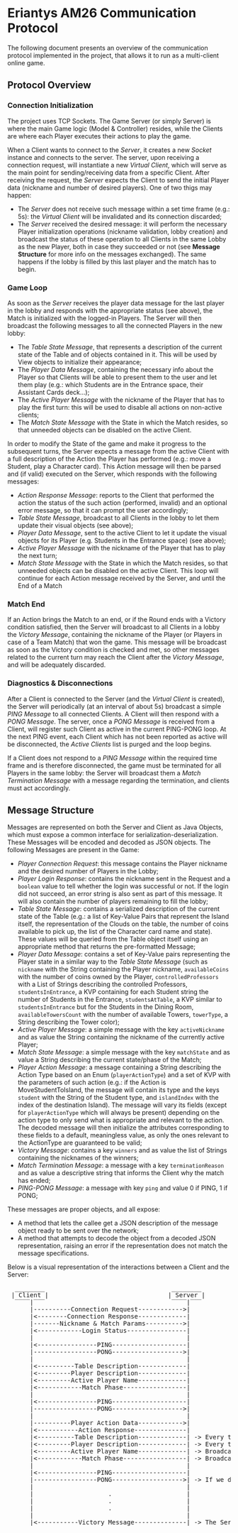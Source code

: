 # Eriantys AM26 Communication Protocol

The following document presents an overview of the communication protocol implemented in the project, that allows it to run as a multi-client online game.

## Protocol Overview
### Connection Initialization
The project uses TCP Sockets. The Game Server (or simply Server) is where the main Game logic (Model & Controller) resides, while the Clients are where each Player executes their actions to play the game.

When a Client wants to connect to the *Server*, it creates a new *Socket* instance and connects to the server. The server, upon receiving a connection request, will instantiate a new *Virtual Client*, which will serve as the main point for sending/receiving data from a specific Client.
After receiving the request, the *Server* expects the Client to send the initial Player data (nickname and number of desired players). One of two thigs may happen:
- The *Server* does not receive such message within a set time frame (e.g.: 5s): the *Virtual Client* will be invalidated and its connection discarded;
- The *Server* received the desired message: it will perform the necessary Player initialization operations (nickname validation, lobby creation) and broadcast the status of these operation to all Clients in the same Lobby as the new Player, both in case they succeeded or not (see **Message Structure** for more info on the messages exchanged). The same happens if the lobby is filled by this last player and the match has to begin.

### Game Loop
As soon as the *Server* receives the player data message for the last player in the lobby and responds with the appropriate status (see above), the Match is initialized with the logged-in Players.
The Server will then broadcast the following messages to all the connected Players in the new lobby:
- The *Table State Message*, that represents a description of the current state of the Table and of objects contained in it. This will be used by View objects to initialize their appearance;
- The *Player Data Message*, containing the necessary info about the Player so that Clients will be able to present them to the user and let them play (e.g.: which Students are in the Entrance space, their Assistant Cards deck...);
- The *Active Player Message* with the nickname of the Player that has to play the first turn: this will be used to disable all actions on non-active clients;
- The *Match State Message* with the State in which the Match resides, so that unneeded objects can be disabled on the active Client.

In order to modify the State of the game and make it progress to the subsequent turns, the Server expects a message from the active Client with a full description of the Action the Player has performed (e.g.: move a Student, play a Character card). This Action message will then be parsed and (if valid) executed on the Server, which responds with the following messages:
- *Action Response Message*: reports to the Client that performed the action the status of the such action (performed, invalid) and an optional error message, so that it can prompt the user accordingly;
- *Table State Message*, broadcast to all Clients in the lobby to let them update their visual objects (see above);
- *Player Data Message*, sent to the active Client to let it update the visual objects for its Player (e.g. Students in the Entrance space) (see above);
- *Active Player Message* with the nickname of the Player that has to play the next turn;
- *Match State Message* with the State in which the Match resides, so that unneeded objects can be disabled on the active Client.
This loop will continue for each Action message received by the Server, and until the End of a Match

### Match End
If an Action brings the Match to an end, or if the Round ends with a Victory condition satisfied, then the Server will broadcast to all Clients in a lobby the *Victory Message*, containing the nickname of the Player (or Players in case of a Team Match) that won the game. This message will be broadcast as soon as the Victory condition is checked and met, so other messages related to the current turn may reach the Client after the *Victory Message*, and will be adequately discarded.

### Diagnostics & Disconnections
After a Client is connected to the Server (and the *Virtual Client* is created), the Server will periodically (at an interval of about 5s) broadcast a simple *PING Message* to all connected Clients. A Client will then respond with a *PONG Message*. The server, once a *PONG Message* is received from a Client, will register such Client as active in the current PING-PONG loop. At the next PING event, each Client which has not been reported as active will be disconnected, the *Active Clients* list is purged and the loop begins.

If a Client does not respond to a *PING Message* within the required time frame and is therefore disconnected, the game must be terminated for all Players in the same lobby: the Server will broadcast them a *Match Termination Message* with a message regarding the termination, and clients must act accordingly.

## Message Structure
Messages are represented on both the Server and Client as Java Objects, which must expose a common interface for serialization-deserialization. These Messages will be encoded and decoded as JSON objects.
The following Messages are present in the Game:
- *Player Connection Request*: this message contains the Player nickname and the desired number of Players in the Lobby;
- *Player Login Response*: contains the nickname sent in the Request and a `boolean` value to tell whether the login was successful or not. If the login did not succeed, an error string is also sent as part of this message. It will also contain the number of players remaining to fill the lobby;
- *Table State Message*: contains a serialized description of the current state of the Table (e.g.: a list of Key-Value Pairs that represent the Island itself, the representation of the Clouds on the table, the number of coins available to pick up, the list of the Character card name and state). These values will be queried from the Table object itself using an appropriate method that returns the pre-formatted Message;
- *Player Data Message*: contains a set of Key-Value pairs representing the Player state in a similar way to the *Table State Message* (such as `nickname` with the String containing the Player nickname, `availableCoins` with the number of coins owned by the Player, `controlledProfessors` with a List of Strings describing the controlled Professors, `studentsInEntrance`, a KVP containing for each Student string the number of Students in the Entrance, `studentsAtTable`, a KVP similar to `studentsInEntrance` but for the Students in the Dining Room, `availableTowersCount` with the number of available Towers, `towerType`, a String describing the Tower color);
- *Active Player Message*: a simple message with the key `activeNickname` and as value the String containing the nickname of the currently active Player;
- *Match State Message*: a simple message with the key `matchState` and as value a String describing the current state/phase of the Match;
- *Player Action Message*: a message containing a String describing the Action Type based on an Enum (`playerActionType`) and a set of KVP with the parameters of such action (e.g.: if the Action is MoveStudentToIsland, the message will contain its type and the keys `student` with the String of the Student type, and `islandIndex` with the index of the destination Island). The message will vary its fields (except for `playerActionType` which will always be present) depending on the action type to only send what is appropriate and relevant to the action. The decoded message will then initialize the attributes corresponding to these fields to a default, meaningless value, as only the ones relevant to the ActionType are guaranteed to be valid;
- *Victory Message*: contains a key `winners` and as value the list of Strings containing the nicknames of the winners;
- *Match Termination Message*: a message with a key `terminationReason` and as value a descriptive string that informs the Client why the match has ended;
- *PING-PONG Message*: a message with key `ping` and value 0 if PING, 1 if PONG;

These messages are proper objects, and all expose:
- A method that lets the callee get a JSON description of the message object ready to be sent over the network;
- A method that attempts to decode the object from a decoded JSON representation, raising an error if the representation does not match the message specifications.

Below is a visual representation of the interactions between a Client and the Server:
<pre>
  ________                                  ________
 | Client |                                | Server | 
  ‾‾‾‾|‾‾‾                                  ‾‾‾‾|‾‾‾
      |----------Connection Request------------>|   
      |<--------Connection Response-------------|   
      |-------Nickname & Match Params---------->|   
      |<------------Login Status----------------|   
      |                                         |
      |<----------------PING--------------------|
      |-----------------PONG------------------->|  
      |                                         |
      |<----------Table Description-------------|   
      |<---------Player Description-------------|   
      |<---------Active Player Name-------------|   
      |<------------Match Phase-----------------|   
      |                                         |
      |<----------------PING--------------------|
      |-----------------PONG------------------->|
      |                                         |
      |----------Player Action Data------------>|   
      |<-----------Action Response--------------|   
      |<----------Table Description-------------| -> Every time the Player performs an Action, the description of what the Table contains (Students, cards, clouds, islands...) is sent to all Clients part of the same Lobby so that they can update their Views
      |<---------Player Description-------------| -> Every time the Player performs an Action, the description of what the Player owns is sent to the Client controlling that Player
      |<---------Active Player Name-------------| -> Broadcasts the nickname of the Player who has to perform the next action
      |<------------Match Phase-----------------| -> Broadcasts the current match phase
      |                                         |
      |<----------------PING--------------------|
      |-----------------PONG------------------->| -> If we don't receive a PONG response the Client will be disconnected and the match ends immediately
      |                                         |
      |                    .                    |
      |                    .                    |
      |                    .                    |
      |                                         |
      |<-----------Victory Message--------------| -> The Server also disconnects all Clients so that they can start a new Match by reconnecting to the server
</pre>